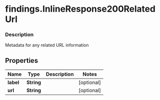 # findings.InlineResponse200RelatedUrl

### Description

Metadata for any related URL information

## Properties
Name | Type | Description | Notes
------------ | ------------- | ------------- | -------------
**label** | **String** |  | [optional] 
**url** | **String** |  | [optional] 

